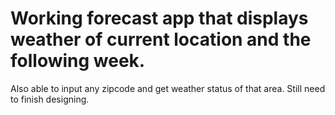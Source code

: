 # Working forecast app that displays weather of current location and the following week.
  Also able to input any zipcode and get weather status of that area.
  Still need to finish designing.
